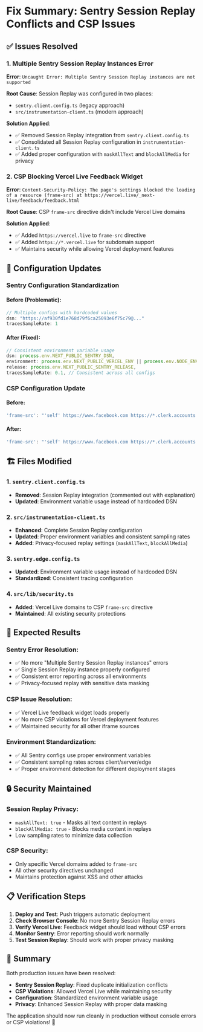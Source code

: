 # Fix Summary: Sentry Session Replay Conflicts and CSP Issues

## ✅ Issues Resolved

### 1. Multiple Sentry Session Replay Instances Error
**Error**: `Uncaught Error: Multiple Sentry Session Replay instances are not supported`

**Root Cause**: Session Replay was configured in two places:
- `sentry.client.config.ts` (legacy approach)
- `src/instrumentation-client.ts` (modern approach)

**Solution Applied**:
- ✅ Removed Session Replay integration from `sentry.client.config.ts`
- ✅ Consolidated all Session Replay configuration in `instrumentation-client.ts`
- ✅ Added proper configuration with `maskAllText` and `blockAllMedia` for privacy

### 2. CSP Blocking Vercel Live Feedback Widget
**Error**: `Content-Security-Policy: The page's settings blocked the loading of a resource (frame-src) at https://vercel.live/_next-live/feedback/feedback.html`

**Root Cause**: CSP `frame-src` directive didn't include Vercel Live domains

**Solution Applied**:
- ✅ Added `https://vercel.live` to `frame-src` directive
- ✅ Added `https://*.vercel.live` for subdomain support
- ✅ Maintains security while allowing Vercel deployment features

## 🔧 Configuration Updates

### Sentry Configuration Standardization

#### Before (Problematic):
```typescript
// Multiple configs with hardcoded values
dsn: "https://af930fd1e768d79f6ca25093e6f75c79@..."
tracesSampleRate: 1
```

#### After (Fixed):
```typescript
// Consistent environment variable usage
dsn: process.env.NEXT_PUBLIC_SENTRY_DSN,
environment: process.env.NEXT_PUBLIC_VERCEL_ENV || process.env.NODE_ENV,
release: process.env.NEXT_PUBLIC_SENTRY_RELEASE,
tracesSampleRate: 0.1, // Consistent across all configs
```

### CSP Configuration Update

#### Before:
```typescript
'frame-src': "'self' https://www.facebook.com https://*.clerk.accounts.dev ..."
```

#### After:
```typescript
'frame-src': "'self' https://www.facebook.com https://*.clerk.accounts.dev ... https://vercel.live https://*.vercel.live"
```

## 🏗️ Files Modified

### 1. `sentry.client.config.ts`
- **Removed**: Session Replay integration (commented out with explanation)
- **Updated**: Environment variable usage instead of hardcoded DSN

### 2. `src/instrumentation-client.ts`
- **Enhanced**: Complete Session Replay configuration
- **Updated**: Proper environment variables and consistent sampling rates
- **Added**: Privacy-focused replay settings (`maskAllText`, `blockAllMedia`)

### 3. `sentry.edge.config.ts`
- **Updated**: Environment variable usage instead of hardcoded DSN
- **Standardized**: Consistent tracing configuration

### 4. `src/lib/security.ts`
- **Added**: Vercel Live domains to CSP `frame-src` directive
- **Maintained**: All existing security protections

## 🎯 Expected Results

### Sentry Error Resolution:
- ✅ No more "Multiple Sentry Session Replay instances" errors
- ✅ Single Session Replay instance properly configured
- ✅ Consistent error reporting across all environments
- ✅ Privacy-focused replay with sensitive data masking

### CSP Issue Resolution:
- ✅ Vercel Live feedback widget loads properly
- ✅ No more CSP violations for Vercel deployment features
- ✅ Maintained security for all other iframe sources

### Environment Standardization:
- ✅ All Sentry configs use proper environment variables
- ✅ Consistent sampling rates across client/server/edge
- ✅ Proper environment detection for different deployment stages

## 🔒 Security Maintained

### Session Replay Privacy:
- `maskAllText: true` - Masks all text content in replays
- `blockAllMedia: true` - Blocks media content in replays
- Low sampling rates to minimize data collection

### CSP Security:
- Only specific Vercel domains added to `frame-src`
- All other security directives unchanged
- Maintains protection against XSS and other attacks

## 📋 Verification Steps

1. **Deploy and Test**: Push triggers automatic deployment
2. **Check Browser Console**: No more Sentry Session Replay errors
3. **Verify Vercel Live**: Feedback widget should load without CSP errors
4. **Monitor Sentry**: Error reporting should work normally
5. **Test Session Replay**: Should work with proper privacy masking

## 🎉 Summary

Both production issues have been resolved:
- **Sentry Session Replay**: Fixed duplicate initialization conflicts
- **CSP Violations**: Allowed Vercel Live while maintaining security
- **Configuration**: Standardized environment variable usage
- **Privacy**: Enhanced Session Replay with proper data masking

The application should now run cleanly in production without console errors or CSP violations! 🚀
